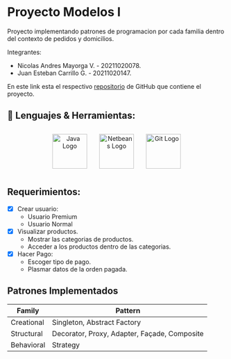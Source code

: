 # Proyecto Modelos I

Proyecto implementando patrones de programacion por cada familia dentro del contexto de pedidos y domicilios.

Integrantes:

- Nicolas Andres Mayorga V. - 20211020078.
- Juan Esteban Carrillo G. - 20211020147.

En este link esta el respectivo [repositorio](https://github.com/Git-Darkmoon/Proyecto_Modelos_I) de GitHub que contiene el proyecto.

## 🧰 Lenguajes & Herramientas:

<p align="center">
<img src="https://brandslogos.com/wp-content/uploads/images/large/java-logo-1.png" alt="Java Logo" height="80" style="vertical-align:top; margin:12px">
<img src="https://upload.wikimedia.org/wikipedia/commons/thumb/9/98/Apache_NetBeans_Logo.svg/444px-Apache_NetBeans_Logo.svg.png" alt="Netbeans Logo" height="80" style="vertical-align:top; margin:12px">
<img src="https://git-scm.com/images/logos/downloads/Git-Icon-1788C.png" alt="Git Logo" height="80" style="vertical-align:top; margin:12px">
<p/>

## Requerimientos:

- [x] Crear usuario:
  - Usuario Premium
  - Usuario Normal
- [x] Visualizar productos.
  - Mostrar las categorias de productos.
  - Acceder a los productos dentro de las categorias.
- [x] Hacer Pago:
  - Escoger tipo de pago.
  - Plasmar datos de la orden pagada.

## Patrones Implementados

| Family     | Pattern                            |
| ---------- | ---------------------------------- |
| Creational | Singleton, Abstract Factory        |
| Structural | Decorator, Proxy, Adapter, Façade, Composite |
| Behavioral | Strategy |

